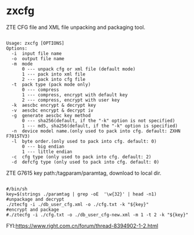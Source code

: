 # zxcfg
ZTE CFG file and XML file unpacking and packaging tool.

<pre><code>
Usage: zxcfg [OPTIONS]
Options:
  -i  input file name
  -o  output file name
  -m  mode
      0 --- unpack cfg or xml file (default mode)
      1 --- pack into xml file
      2 --- pack into cfg file
  -t  pack type (pack mode only)
      0 --- compress
      1 --- compress, encrypt with default key
      2 --- compress, encrypt with user key
  -k  aescbc encrypt & decrypt key
  -v  aescbc encrypt & decrypt iv
  -g  generate aescbc key method
      0 --- sha256(default, if the "-k" option is not specified)
      1 --- md5, sha256(default, if the "-k" option is specified)
  -n  device model name.(only used to pack into cfg. default: ZXHN F7015TV3)
  -l  byte order.(only used to pack into cfg. default: 0)
      0 --- big endian
      1 --- little endian
  -c  cfg type (only used to pack into cfg. default: 2)
  -d  defcfg type (only used to pack into cfg. default: 0)
</code></pre>

ZTE G7615 key path:/tagparam/paramtag, download to local dir.

<pre><code>
#/bin/sh
key=$(strings ./paramtag | grep -oE  '\w{32}' | head -n1)
#unpackage and decrypt
./ztecfg -i ./db_user_cfg.xml -o ./cfg.txt -k "${key}"
#encrypt and package
#./ztecfg -i ./cfg.txt -o ./db_user_cfg-new.xml -m 1 -t 2 -k "${key}"
</code></pre>
FYI:https://www.right.com.cn/forum/thread-8394902-1-2.html

